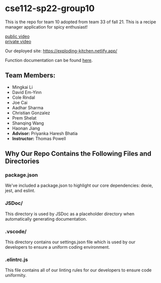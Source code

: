 # cse112-sp22-group10
This is the repo for team 10 adopted from team 33 of fall 21. This is a recipe manager application for spicy enthusiast!

[public video](https://youtu.be/3sGnV58i198) <br>
[private video](https://youtu.be/sHeqs-03wHo) 

Our deployed site: https://exploding-kitchen.netlify.app/

Function documentation can be found [here](https://cse110-fa21-group33.github.io/cse110-fa21-group33/). 


## Team Members:
- Mingkai Li
- David Em-Yinn
- Cole Rindal
- Joe Cai
- Aadhar Sharma
- Christian Gonzalez
- Prem Shelat
- Shanqing Wang
- Haonan Jiang
- **Advisor:** Priyanka Haresh Bhatia
- **Instructor:** Thomas Powell

## Why Our Repo Contains the Following Files and Directories

### package.json
We've included a package.json to highlight our core dependencies: dexie, jest, and eslint. 

### JSDoc/
This directory is used by JSDoc as a placeholder directory when automatically generating documentation. 

### .vscode/
This directory contains our settings.json file which is used by our developers to ensure a uniform coding environment.

### .elintrc.js
This file contains all of our linting rules for our developers to ensure code uniformity.
